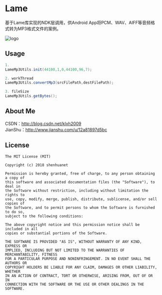 # Lame

基于Lame库实现的NDK层调用，供Android App将PCM、WAV、AIFF等音频格式转为MP3格式文件的案例。

![logo](https://raw.githubusercontent.com/shenhuanet/Lame/master/.idea/icon.ico)

## Usage
```java
1.
LameMp3Utils.init(44100,1,0,44100,96,7);

2. workThread
LameMp3Utils.convertMp3(srcFilePath,destFilePath);

3. fileSize
LameMp3Utils.getBytes();
```

## About Me
CSDN：http://blog.csdn.net/klxh2009<br>
JianShu：http://www.jianshu.com/u/12a81897d5bc

## License

    The MIT License (MIT)

    Copyright (c) 2018 shenhuanet

    Permission is hereby granted, free of charge, to any person obtaining a copy of
    this software and associated documentation files (the "Software"), to deal in
    the Software without restriction, including without limitation the rights to
    use, copy, modify, merge, publish, distribute, sublicense, and/or sell copies of
    the Software, and to permit persons to whom the Software is furnished to do so,
    subject to the following conditions:

    The above copyright notice and this permission notice shall be included in all
    copies or substantial portions of the Software.

    THE SOFTWARE IS PROVIDED "AS IS", WITHOUT WARRANTY OF ANY KIND, EXPRESS OR
    IMPLIED, INCLUDING BUT NOT LIMITED TO THE WARRANTIES OF MERCHANTABILITY, FITNESS
    FOR A PARTICULAR PURPOSE AND NONINFRINGEMENT. IN NO EVENT SHALL THE AUTHORS OR
    COPYRIGHT HOLDERS BE LIABLE FOR ANY CLAIM, DAMAGES OR OTHER LIABILITY, WHETHER
    IN AN ACTION OF CONTRACT, TORT OR OTHERWISE, ARISING FROM, OUT OF OR IN
    CONNECTION WITH THE SOFTWARE OR THE USE OR OTHER DEALINGS IN THE SOFTWARE.